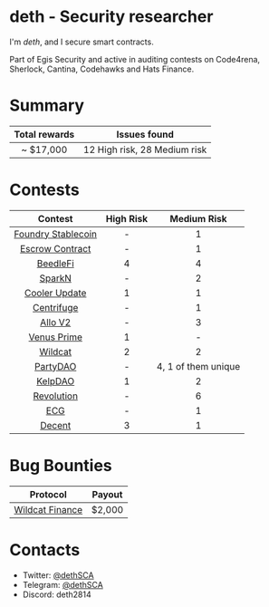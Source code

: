 # deth - Security researcher

I'm *deth*, and I secure smart contracts.

Part of Egis Security and active in auditing contests on Code4rena, Sherlock, Cantina, Codehawks and Hats Finance.

# Summary

| Total rewards | Issues found | 
| :--:| :--: |
| ~ $17,000 |  12 High risk, 28 Medium risk |

# Contests

| Contest | High Risk | Medium Risk | 
|:--:|:--:|:--:|
| [Foundry Stablecoin](https://www.codehawks.com/report/cljx3b9390009liqwuedkn0m0) | -  | 1  |
| [Escrow Contract](https://www.codehawks.com/report/cljyfxlc40003jq082s0wemya) | - | 1  |
| [BeedleFi](https://www.codehawks.com/report/clkbo1fa20009jr08nyyf9wbx) | 4 | 4  |
| [SparkN](https://www.codehawks.com/report/cllcnja1h0001lc08z7w0orxx) | - | 2  |
| [Cooler Update](https://audits.sherlock.xyz/contests/107) | 1 | 1  |
| [Centrifuge](https://code4rena.com/reports/2023-09-centrifuge) | - | 1  |
| [Allo V2](https://audits.sherlock.xyz/contests/109) | - | 3 |
| [Venus Prime](https://code4rena.com/contests/2023-09-venus-prime#top) | 1 | -  |
| [Wildcat](https://code4rena.com/contests/2023-10-the-wildcat-protocol#top) | 2 | 2  |
| [PartyDAO](https://code4rena.com/contests/2023-10-party-protocol#top) | - | 4, 1 of them unique  |
| [KelpDAO](https://code4rena.com/audits/2023-11-kelp-dao-rseth#top) | 1 | 2 |
| [Revolution](https://code4rena.com/audits/2023-12-revolution-protocol#top) | - | 6 |
| [ECG](https://code4rena.com/audits/2023-12-ethereum-credit-guild#top) | - | 1 |
| [Decent](https://code4rena.com/audits/2024-01-decent#top) | 3 | 1 |

# Bug Bounties
| Protocol | Payout |
|:--:|:--:|
| [Wildcat Finance](https://wildcat.finance/) | $2,000 |

# Contacts
* Twitter: [@dethSCA](https://twitter.com/dethSCA)
* Telegram: [@dethSCA](https://t.me/dethSCA)
* Discord: deth2814
